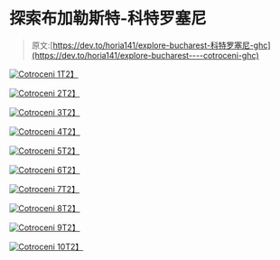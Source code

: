 # 探索布加勒斯特-科特罗塞尼

> 原文:[https://dev.to/horia141/explore-bucharest-科特罗塞尼-ghc](https://dev.to/horia141/explore-bucharest----cotroceni-ghc)

[![Cotroceni 1](../Images/ac47fbf5807f6bb6b17878ddc4c6fd88.png)T2】](https://res.cloudinary.com/practicaldev/image/fetch/s--1xpfx-nX--/c_limit%2Cf_auto%2Cfl_progressive%2Cq_auto%2Cw_880/https://horia141.com/assets/cotroceni-1.jpg)

[![Cotroceni 2](../Images/8a74938605e32b3df455678b03825818.png)T2】](https://res.cloudinary.com/practicaldev/image/fetch/s--HgAsGG1E--/c_limit%2Cf_auto%2Cfl_progressive%2Cq_auto%2Cw_880/https://horia141.com/assets/cotroceni-2.jpg)

[![Cotroceni 3](../Images/bbae59c736cfa9229ab842f7cad3a423.png)T2】](https://res.cloudinary.com/practicaldev/image/fetch/s--orx0mpdP--/c_limit%2Cf_auto%2Cfl_progressive%2Cq_auto%2Cw_880/https://horia141.com/assets/cotroceni-3.jpg)

[![Cotroceni 4](../Images/f698fefa286a9faff1f8f78f122b8b50.png)T2】](https://res.cloudinary.com/practicaldev/image/fetch/s--pQ_rtGyA--/c_limit%2Cf_auto%2Cfl_progressive%2Cq_auto%2Cw_880/https://horia141.com/assets/cotroceni-4.jpg)

[![Cotroceni 5](../Images/88fa6db3d887f318aab4516fbe65e8cb.png)T2】](https://res.cloudinary.com/practicaldev/image/fetch/s--Ly4I1iu1--/c_limit%2Cf_auto%2Cfl_progressive%2Cq_auto%2Cw_880/https://horia141.com/assets/cotroceni-5.jpg)

[![Cotroceni 6](../Images/42cb5d1269659084f4dfd32eb3b58c3e.png)T2】](https://res.cloudinary.com/practicaldev/image/fetch/s--U34DmQNN--/c_limit%2Cf_auto%2Cfl_progressive%2Cq_auto%2Cw_880/https://horia141.com/assets/cotroceni-6.jpg)

[![Cotroceni 7](../Images/ff2764938aa2a601c37b9063487ed4ae.png)T2】](https://res.cloudinary.com/practicaldev/image/fetch/s--c3HuKrss--/c_limit%2Cf_auto%2Cfl_progressive%2Cq_auto%2Cw_880/https://horia141.com/assets/cotroceni-7.jpg)

[![Cotroceni 8](../Images/20dcf20443517efc0e198df4f92c14ed.png)T2】](https://res.cloudinary.com/practicaldev/image/fetch/s--4Fk0VCO4--/c_limit%2Cf_auto%2Cfl_progressive%2Cq_auto%2Cw_880/https://horia141.com/assets/cotroceni-8.jpg)

[![Cotroceni 9](../Images/05d6973e2151c9fa2c2a5a47ecacea0d.png)T2】](https://res.cloudinary.com/practicaldev/image/fetch/s--2a3gOv9x--/c_limit%2Cf_auto%2Cfl_progressive%2Cq_auto%2Cw_880/https://horia141.com/assets/cotroceni-9.jpg)

[![Cotroceni 10](../Images/8abd10071bf2bbd23cd894119ffad7e4.png)T2】](https://res.cloudinary.com/practicaldev/image/fetch/s--cRYK2Fgz--/c_limit%2Cf_auto%2Cfl_progressive%2Cq_auto%2Cw_880/https://horia141.com/assets/cotroceni-10.jpg)